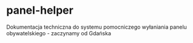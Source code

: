 panel-helper
============

Dokumentacja techniczna do systemu pomocniczego wyłaniania panelu obywatelskiego - zaczynamy od Gdańska
